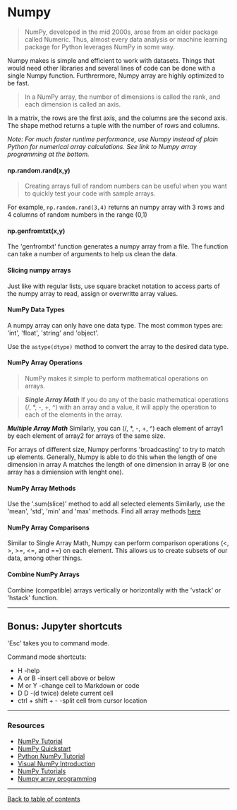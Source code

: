 # Numpy

> NumPy, developed in the mid 2000s, arose from an older package called Numeric. Thus, almost every data analysis or machine learning package for Python leverages NumPy in some way.

Numpy makes is simple and efficient to work with datasets.  Things that would need other libraries and several lines of code can be done with a single Numpy function.  Furthrermore, Numpy array are highly optimized to be fast.

> In a NumPy array, the number of dimensions is called the rank, and each dimension is called an axis.

In a matrix, the rows are the first axis, and the columns are the second axis.  The shape method returns a tuple with the number of rows and columns.

*Note: For much faster runtime performance, use Numpy instead of plain Python for numerical array calculations.  See link to Numpy array programming at the bottom.*

#### np.random.rand(x,y)
> Creating arrays full of random numbers can be useful when you want to quickly test your code with sample arrays.

For example, `np.random.rand(3,4)` returns an numpy array with 3 rows and 4 columns of random numbers in the range (0,1)

#### np.genfromtxt(x,y)
The 'genfromtxt' function generates a numpy array from a file.  The function can take a number of arguments to help us clean the data.

#### Slicing numpy arrays
Just like with regular lists, use square bracket notation to access parts of the numpy array to read, assign or overwritte array values.

#### NumPy Data Types
A numpy array can only have one data type.  The most common types are: 'int', 'float', 'string' and 'object'.

Use the `astype(dtype)` method to convert the array to the desired data type.

#### NumPy Array Operations
> NumPy makes it simple to perform mathematical operations on arrays.

> ***Single Array Math***
If you do any of the basic mathematical operations (/, *, -, +, ^) with an array and a value, it will apply the operation to each of the elements in the array.

***Multiple Array Math***
Similarly, you can (/, *, -, +, ^) each element of array1 by each element of array2 for arrays of the same size.

For arrays of different size, Numpy performs 'broadcasting' to try to match up elements.  Generally, Numpy is able to do this when the length of one dimension in array A matches the length of one dimension in array B (or one array has a dimiension with lenght one).

#### NumPy Array Methods
Use the '.sum(slice)' method to add all selected elements
Similarly, use the 'mean', 'std', 'min' and 'max' methods.
Find all array methods [here](https://numpy.org/doc/stable/reference/arrays.ndarray.html)


#### NumPy Array Comparisons
Similar to Single Array Math, Numpy can perform comparison operations (<, >, >=, <=, and ==) on each element.  This allows us to create subsets of our data, among other things.

#### Combine NumPy Arrays
Combine (compatible) arrays vertically or horizontally with the 'vstack' or 'hstack' function.

---

## Bonus: Jupyter shortcuts

'Esc' takes you to command mode.

Command mode shortcuts:
 - H -help
 - A or B -insert cell above or below
 - M or Y -change cell to Markdown or code
 - D D -(d twice) delete current cell
 - ctrl + shift + - -split cell from cursor location

---

### Resources

- [NumPy Tutorial](https://www.dataquest.io/blog/numpy-tutorial-python/)
- [NumPy Quickstart](https://numpy.org/doc/stable/user/quickstart.html)
- [Python NumPy Tutorial](https://cs231n.github.io/python-numpy-tutorial/#numpy)
- [Visual NumPy Introduction](https://github.com/rougier/numpy-tutorial)
- [NumPy Tutorials](https://www.tutorialspoint.com/numpy/index.htm)
- [Numpy array programming](https://realpython.com/numpy-array-programming/)

---

[Back to table of contents](../README.md)